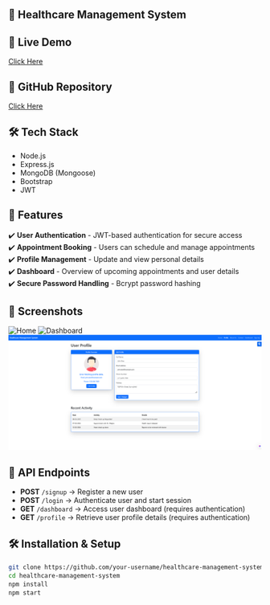## 🏥 Healthcare Management System
 
## 🚀 Live Demo  
[Click Here](https://hms-5i3f.onrender.com/)  

## 📂 GitHub Repository  
[Click Here](https://github.com/dkm3689/Your-Health-Manager)  

## 🛠 Tech Stack  
- Node.js  
- Express.js  
- MongoDB (Mongoose)  
- Bootstrap  
- JWT  

## 📌 Features  
✔️ **User Authentication** - JWT-based authentication for secure access  
✔️ **Appointment Booking** - Users can schedule and manage appointments  
✔️ **Profile Management** - Update and view personal details  
✔️ **Dashboard** - Overview of upcoming appointments and user details  
✔️ **Secure Password Handling** - Bcrypt password hashing  

## 📸 Screenshots  
![Home](assets/dashboard.hms-home.png) 
![Dashboard](assets/dashboard.hms-dashboard.png) 
![Profile Page](assets/hms-profile.png)  

## 📖 API Endpoints

- **POST** `/signup` → Register a new user  
- **POST** `/login` → Authenticate user and start session  
- **GET** `/dashboard` → Access user dashboard (requires authentication)  
- **GET** `/profile` → Retrieve user profile details (requires authentication)  

## 🛠 Installation & Setup  
```bash
git clone https://github.com/your-username/healthcare-management-system.git
cd healthcare-management-system
npm install
npm start
